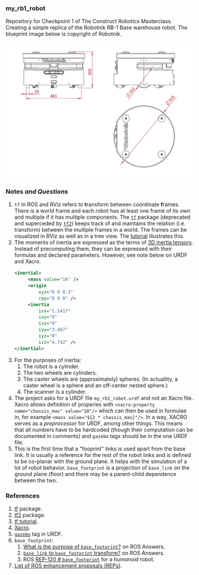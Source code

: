 ### my_rb1_robot

Repository for Checkpoint 1 of The Construct Robotics Masterclass. Creating a simple replica of the Robotnik RB-1 Base warehouse robot. The blueprint image below is copyright of Robotnik.

![RB-1 Base blueprint](assets/Robotnik-RB-1-BASE-Blueprints-web-2.jpg)


### Notes _and Questions_

1. `tf` in ROS and RViz refers to **t**ransform between coordinate **f**rames. There is a world frame and each robot has at least one frame of its own and multiple if it has multiple components. The [`tf`](http://wiki.ros.org/tf) package (deprecated and superceded by [`tf2`](http://wiki.ros.org/tf2)) keeps track of and maintains the relation (i.e. transform) between the multiple frames in a world. The frames can be visualized in RViz as well as in a tree view. The [tutorial](http://wiki.ros.org/tf/Tutorials/Introduction%20to%20tf) illustrates this.
2. The moments of inertia are expressed as the terms of [3D inertia tensors](https://en.wikipedia.org/wiki/List_of_moments_of_inertia#List_of_3D_inertia_tensors). Instead of precomputing them, they can be expressed with their formulas and declared parameters. However, see note below on URDF and Xacro.
   ```xml
   <inertial>
        <mass value="10" />
        <origin
            xyz="0 0 0.3"
            rpy="0 0 0" />
        <inertia
            ixx="1.5417"
            ixy="0"
            ixz="0"
            iyy="3.467"
            iyz="0"
            izz="4.742" />
   </inertial>
   ```
3. For the purposes of inertia:
   1. The robot is a cylinder.
   2. The two wheels are cylinders.
   3. The caster wheels are (approximately) spheres. (In actuallity, a caster wheel is a sphere and an off-center nested sphere.)
   4. The scanner is a cylinder.
4. The project asks for a URDF file `my_rb1_robot.urdf` and not an Xacro file. Xacro allows definition of properies with `<xacro:property name="chassis_mas" value="10"/>` which can then be used in formulae in, for example `<mass value="${2 * chassis_mas}"/>`. In a way, XACRO serves as a _preprocessor_ for URDF, among other things. This means that all numbers have to be hardcoded (though their computation can be documented in comments) and `gazebo` tags should be in the one URDF file.
5. This is the first time that a "fooprint" links is used apart from the base link. It is usually a reference for the rest of the robot links and is defined to be co-planar with the ground plane. It helps with the simulation of a lot of robot behavior. `base_footprint` is a projection of `base_link` on the ground plane (floor) and there may be a parent-child dependence between the two.

### References

1. [tf](http://wiki.ros.org/tf) package.
2. [tf2](http://wiki.ros.org/tf2) package.
3. [tf tutorial](http://wiki.ros.org/tf/Tutorials/Introduction%20to%20tf).
4. [Xacro](http://wiki.ros.org/xacro).
5. [`gazebo`](https://classic.gazebosim.org/tutorials?tut=ros_urdf) tag in URDF.
6. `base_footprint`:
   1. [What is the purpose of `base_footprint`?](https://answers.ros.org/question/208051/what-is-the-purpose-of-base_footprint/) on ROS Answers.
   2. [`base_link` to `base_footprint` transform?](https://answers.ros.org/question/12770/base_link-to-base_footprint-transform/) on ROS Answers.
   3. ROS [REP-120 # `base_footprint`](https://www.ros.org/reps/rep-0120.html#base-footprint) for a _humanoid_ robot.
7. [List of ROS enhancement proposals (REPs)](https://ros.org/reps/rep-0000.html). 
